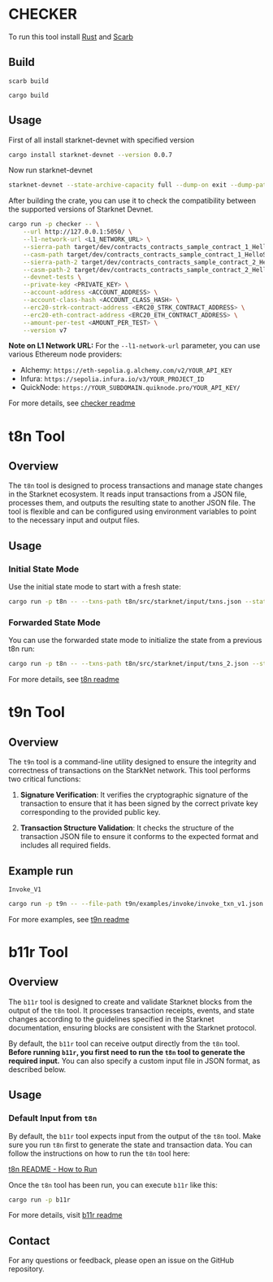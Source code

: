 # CHECKER

To run this tool install
[Rust](https://doc.rust-lang.org/cargo/getting-started/installation.html) and
[Scarb](https://docs.swmansion.com/scarb/download.html)

## Build

`scarb build`

`cargo build`

## Usage

First of all install starknet-devnet with specified version

```bash
cargo install starknet-devnet --version 0.0.7
```

Now run starknet-devnet

```bash
starknet-devnet --state-archive-capacity full --dump-on exit --dump-path dumpdir --seed 0
```

After building the crate, you can use it to check the compatibility between the supported versions of Starknet Devnet.

```bash
cargo run -p checker -- \
    --url http://127.0.0.1:5050/ \
    --l1-network-url <L1_NETWORK_URL> \
    --sierra-path target/dev/contracts_contracts_sample_contract_1_HelloStarknet.contract_class.json \
    --casm-path target/dev/contracts_contracts_sample_contract_1_HelloStarknet.compiled_contract_class.json \
    --sierra-path-2 target/dev/contracts_contracts_sample_contract_2_HelloStarknet.contract_class.json \
    --casm-path-2 target/dev/contracts_contracts_sample_contract_2_HelloStarknet.compiled_contract_class.json \
    --devnet-tests \
    --private-key <PRIVATE_KEY> \
    --account-address <ACCOUNT_ADDRESS> \
    --account-class-hash <ACCOUNT_CLASS_HASH> \
    --erc20-strk-contract-address <ERC20_STRK_CONTRACT_ADDRESS> \
    --erc20-eth-contract-address <ERC20_ETH_CONTRACT_ADDRESS> \
    --amount-per-test <AMOUNT_PER_TEST> \
    --version v7
```

**Note on L1 Network URL:**
For the `--l1-network-url` parameter, you can use various Ethereum node providers:

- Alchemy: `https://eth-sepolia.g.alchemy.com/v2/YOUR_API_KEY`
- Infura: `https://sepolia.infura.io/v3/YOUR_PROJECT_ID`
- QuickNode: `https://YOUR_SUBDOMAIN.quiknode.pro/YOUR_API_KEY/`

For more details, see [checker readme](./checker/README.md)

# t8n Tool

## Overview

The `t8n` tool is designed to process transactions and manage state changes in the Starknet ecosystem. It reads input transactions from a JSON file, processes them, and outputs the resulting state to another JSON file. The tool is flexible and can be configured using environment variables to point to the necessary input and output files.

## Usage

### Initial State Mode

Use the initial state mode to start with a fresh state:

```bash
cargo run -p t8n -- --txns-path t8n/src/starknet/input/txns.json --state-path target/t8n/output.json --acc-path t8n/src/starknet/input/acc.json
```

### Forwarded State Mode

You can use the forwarded state mode to initialize the state from a previous t8n run:

```bash
cargo run -p t8n -- --txns-path t8n/src/starknet/input/txns_2.json --state-path target/t8n/output.json --forwarded-state
```

For more details, see [t8n readme](./t8n/README.md)

# t9n Tool

## Overview

The `t9n` tool is a command-line utility designed to ensure the integrity and correctness of transactions on the StarkNet network. This tool performs two critical functions:

1. **Signature Verification**: It verifies the cryptographic signature of the transaction to ensure that it has been signed by the correct private key corresponding to the provided public key.

2. **Transaction Structure Validation**: It checks the structure of the transaction JSON file to ensure it conforms to the expected format and includes all required fields.

## Example run

`Invoke_V1`

```bash
cargo run -p t9n -- --file-path t9n/examples/invoke/invoke_txn_v1.json --public-key 0x39d9e6ce352ad4530a0ef5d5a18fd3303c3606a7fa6ac5b620020ad681cc33b --chain-id 0x534e5f5345504f4c4941
```

For more examples, see [t9n readme](./t9n/README.md)

# b11r Tool

## Overview

The `b11r` tool is designed to create and validate Starknet blocks from the output of the `t8n` tool.
It processes transaction receipts, events, and state changes according to the guidelines specified in
the Starknet documentation, ensuring blocks are consistent with the Starknet protocol.

By default, the `b11r` tool can receive output directly from the `t8n` tool. **Before running `b11r`,
you first need to run the `t8n` tool to generate the required input.** You can also specify a custom input
file in JSON format, as described below.

## Usage

### Default Input from `t8n`

By default, the `b11r` tool expects input from the output of the `t8n` tool. Make sure you run `t8n`
first to generate the state and transaction data. You can follow the instructions on how to run the `t8n` tool here:

[t8n README - How to Run](../t8n/README.md)

Once the `t8n` tool has been run, you can execute `b11r` like this:

```bash
cargo run -p b11r
```

For more details, visit [b11r readme](./b11r/README.md)

## Contact

For any questions or feedback, please open an issue on the GitHub repository.
